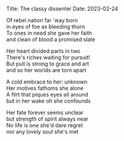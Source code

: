Title: The classy dissenter
Date: 2023-02-24

Of rebel nation far 'way born  
in eyes of foe as bleeding thorn  
To ones in need she gave her faith  
and clean of blood a promised slate  

Her heart divided parts in two  
There's riches waiting for pursuit!  
But pull is strong to grace and art  
and so her worlds are torn apart  

A cold embrace to her: unknown  
Her motives fathoms she alone  
A flirt that piques eyes all around  
but in her wake oh she confounds  

Her fate forever seems unclear  
but strength of spirit always near  
No life is one she'd dare regret  
nor any lovely soul she's met
